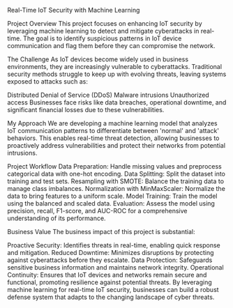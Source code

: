 Real-Time IoT Security with Machine Learning

Project Overview
This project focuses on enhancing IoT security by leveraging machine learning to detect and mitigate cyberattacks in real-time. The goal is to identify suspicious patterns in IoT device communication and flag them before they can compromise the network.

The Challenge
As IoT devices become widely used in business environments, they are increasingly vulnerable to cyberattacks. Traditional security methods struggle to keep up with evolving threats, leaving systems exposed to attacks such as:

Distributed Denial of Service (DDoS)
Malware intrusions
Unauthorized access
Businesses face risks like data breaches, operational downtime, and significant financial losses due to these vulnerabilities.

My Approach
We are developing a machine learning model that analyzes IoT communication patterns to differentiate between 'normal' and 'attack' behaviors. This enables real-time threat detection, allowing businesses to proactively address vulnerabilities and protect their networks from potential intrusions.

Project Workflow
Data Preparation: Handle missing values and preprocess categorical data with one-hot encoding.
Data Splitting: Split the dataset into training and test sets.
Resampling with SMOTE: Balance the training data to manage class imbalances.
Normalization with MinMaxScaler: Normalize the data to bring features to a uniform scale.
Model Training: Train the model using the balanced and scaled data.
Evaluation: Assess the model using precision, recall, F1-score, and AUC-ROC for a comprehensive understanding of its performance.


Business Value
The business impact of this project is substantial:

Proactive Security: Identifies threats in real-time, enabling quick response and mitigation.
Reduced Downtime: Minimizes disruptions by protecting against cyberattacks before they escalate.
Data Protection: Safeguards sensitive business information and maintains network integrity.
Operational Continuity: Ensures that IoT devices and networks remain secure and functional, promoting resilience against potential threats.
By leveraging machine learning for real-time IoT security, businesses can build a robust defense system that adapts to the changing landscape of cyber threats.
